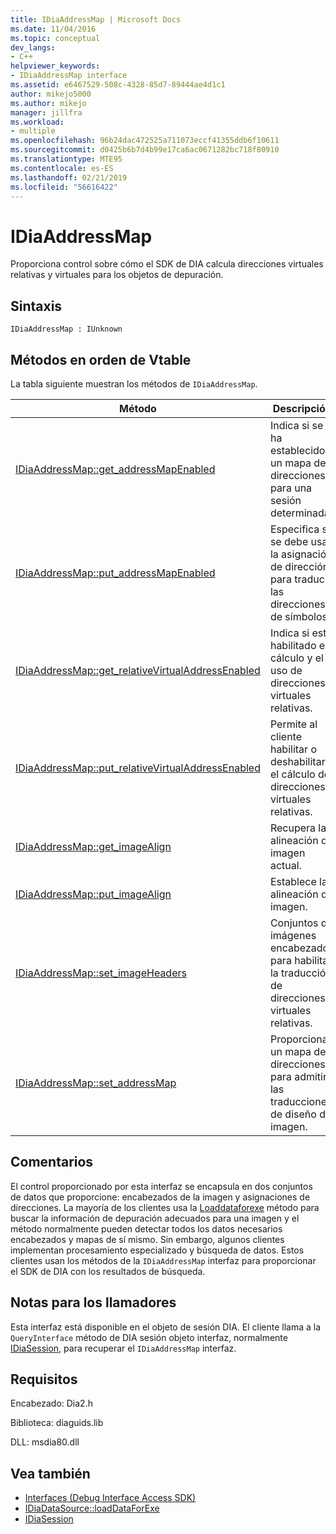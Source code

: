 ```yaml
---
title: IDiaAddressMap | Microsoft Docs
ms.date: 11/04/2016
ms.topic: conceptual
dev_langs:
- C++
helpviewer_keywords:
- IDiaAddressMap interface
ms.assetid: e6467529-508c-4328-85d7-89444ae4d1c1
author: mikejo5000
ms.author: mikejo
manager: jillfra
ms.workload:
- multiple
ms.openlocfilehash: 96b24dac472525a711073eccf41355ddb6f10611
ms.sourcegitcommit: d0425b6b7d4b99e17ca6ac0671282bc718f80910
ms.translationtype: MTE95
ms.contentlocale: es-ES
ms.lasthandoff: 02/21/2019
ms.locfileid: "56616422"
---
```

# <a name="idiaaddressmap"></a>IDiaAddressMap
Proporciona control sobre cómo el SDK de DIA calcula direcciones virtuales relativas y virtuales para los objetos de depuración.

## <a name="syntax"></a>Sintaxis

```
IDiaAddressMap : IUnknown
```

## <a name="methods-in-vtable-order"></a>Métodos en orden de Vtable
 La tabla siguiente muestran los métodos de `IDiaAddressMap`.

|Método|Descripción|
|------------|-----------------|
|[IDiaAddressMap::get_addressMapEnabled](../../debugger/debug-interface-access/idiaaddressmap-get-addressmapenabled.md)|Indica si se ha establecido un mapa de direcciones para una sesión determinada.|
|[IDiaAddressMap::put_addressMapEnabled](../../debugger/debug-interface-access/idiaaddressmap-put-addressmapenabled.md)|Especifica si se debe usar la asignación de dirección para traducir las direcciones de símbolos.|
|[IDiaAddressMap::get_relativeVirtualAddressEnabled](../../debugger/debug-interface-access/idiaaddressmap-get-relativevirtualaddressenabled.md)|Indica si está habilitado el cálculo y el uso de direcciones virtuales relativas.|
|[IDiaAddressMap::put_relativeVirtualAddressEnabled](../../debugger/debug-interface-access/idiaaddressmap-put-relativevirtualaddressenabled.md)|Permite al cliente habilitar o deshabilitar el cálculo de direcciones virtuales relativas.|
|[IDiaAddressMap::get_imageAlign](../../debugger/debug-interface-access/idiaaddressmap-get-imagealign.md)|Recupera la alineación de imagen actual.|
|[IDiaAddressMap::put_imageAlign](../../debugger/debug-interface-access/idiaaddressmap-put-imagealign.md)|Establece la alineación de imagen.|
|[IDiaAddressMap::set_imageHeaders](../../debugger/debug-interface-access/idiaaddressmap-set-imageheaders.md)|Conjuntos de imágenes encabezados para habilitar la traducción de direcciones virtuales relativas.|
|[IDiaAddressMap::set_addressMap](../../debugger/debug-interface-access/idiaaddressmap-set-addressmap.md)|Proporciona un mapa de direcciones para admitir las traducciones de diseño de imagen.|

## <a name="remarks"></a>Comentarios
 El control proporcionado por esta interfaz se encapsula en dos conjuntos de datos que proporcione: encabezados de la imagen y asignaciones de direcciones. La mayoría de los clientes usa la [Loaddataforexe](../../debugger/debug-interface-access/idiadatasource-loaddataforexe.md) método para buscar la información de depuración adecuados para una imagen y el método normalmente pueden detectar todos los datos necesarios encabezados y mapas de sí mismo. Sin embargo, algunos clientes implementan procesamiento especializado y búsqueda de datos. Estos clientes usan los métodos de la `IDiaAddressMap` interfaz para proporcionar el SDK de DIA con los resultados de búsqueda.

## <a name="notes-for-callers"></a>Notas para los llamadores
 Esta interfaz está disponible en el objeto de sesión DIA. El cliente llama a la `QueryInterface` método de DIA sesión objeto interfaz, normalmente [IDiaSession](../../debugger/debug-interface-access/idiasession.md), para recuperar el `IDiaAddressMap` interfaz.

## <a name="requirements"></a>Requisitos
 Encabezado: Dia2.h

 Biblioteca: diaguids.lib

 DLL: msdia80.dll

## <a name="see-also"></a>Vea también
- [Interfaces (Debug Interface Access SDK)](../../debugger/debug-interface-access/interfaces-debug-interface-access-sdk.md)
- [IDiaDataSource::loadDataForExe](../../debugger/debug-interface-access/idiadatasource-loaddataforexe.md)
- [IDiaSession](../../debugger/debug-interface-access/idiasession.md)